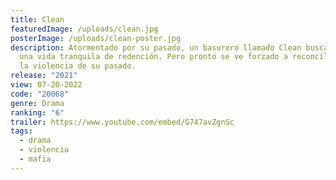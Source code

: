 ```yaml
---
title: Clean
featuredImage: /uploads/clean.jpg
posterImage: /uploads/clean-poster.jpg
description: Atormentado por su pasado, un basurero llamado Clean busca tener
  una vida tranquila de redención. Pero pronto se ve forzado a reconciliarse con
  la violencia de su pasado.
release: "2021"
view: 07-20-2022
code: "20068"
genre: Drama
ranking: "6"
trailer: https://www.youtube.com/embed/G747avZgnSc
tags:
  - drama
  - violencia
  - mafia
---
```

